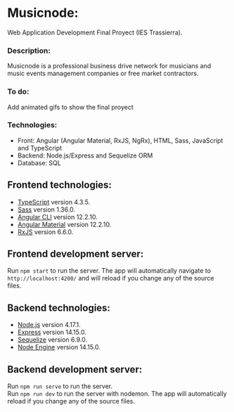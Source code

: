 # Musicnode: 
Web Application Development Final Proyect (IES Trassierra).

### Description:
Musicnode is a professional business drive network for musicians and music events management companies or free market contractors.  

### To do:
Add animated gifs to show the final proyect

### Technologies:
- Front: Angular (Angular Material, RxJS, NgRx), HTML, Sass, JavaScript and TypeScript
- Backend: Node.js/Express and Sequelize ORM
- Database: SQL

## Frontend technologies:
- [TypeScript](https://www.typescriptlang.org/) version 4.3.5.
- [Sass](https://sass-lang.com/) version 1.36.0.
- [Angular CLI](https://angular.io/cli) version 12.2.10.
- [Angular Material](https://material.angular.io/) version 12.2.10.
- [RxJS](https://rxjs.dev/) version 6.6.0.

## Frontend development server:
Run `npm start` to run the server. The app will automatically navigate to `http://localhost:4200/` and will reload if you change any of the source files.

## Backend technologies:
- [Node.js](https://nodejs.org/en/) version 4.17.1.
- [Express](https://expressjs.com/) version 14.15.0.
- [Sequelize](https://sequelize.org/master/manual/getting-started.html) version 6.9.0.
- [Node Engine](https://nodejs.org/en/) version 14.15.0.

## Backend development server:
Run `npm run serve` to run the server.  
Run `npm run dev` to run the server with nodemon. The app will automatically reload if you change any of the source files.